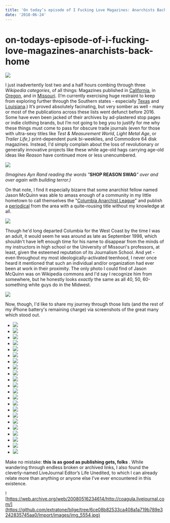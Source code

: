 ```yaml
---
title: 'On today’s episode of I Fucking Love Magazines: Anarchists Back Home'
date: '2018-06-24'
---
```


# on-todays-episode-of-i-fucking-love-magazines-anarchists-back-home

![](https://github.com/extratone/bilge/tree/6ce08b82533ca408a1a719b789e3242835745aa0/Import/images/img_5555.jpg)

I just inadvertently lost two and a half hours combing through three _Wikipedia categories_, of all things: Magazines published in [California](https://en.m.wikipedia.org/wiki/Category:Magazines_published_in_California), in [Oregon](https://en.m.wikipedia.org/wiki/Category:Magazines_published_in_Oregon), and in [Missouri](https://en.m.wikipedia.org/wiki/Category:Magazines_published_in_Missouri). \(I’m currently exercising huge restraint to keep from exploring further through the Southern states - especially [Texas](https://en.wikipedia.org/wiki/Category:Magazines_published_in_Texas) and [Louisiana](https://en.m.wikipedia.org/wiki/Category:Magazines_published_in_Louisiana).\) It’s proved absolutely facinating, but very somber as well - many or most of the publications across these lists went defunct before 2016. Some have even been jacked of their archives by ad-plastered stop pages or indie clothing brands, but I’m not going to beg you to justify for me why these things must come to pass for obscure trade journals \(even for those with ultra-sexy titles like _Test & Measurement World_, _Light Metal Age_, or _Trailer Life_,\) print-dependent punk bi-weeklies, and Commodore 64 disk magazines. Instead, I'd simply complain about the loss of revolutionary or generally innovative projects like these while age-old hags carrying age-old ideas like _Reason_ have continued more or less unencumbered.

![](https://github.com/extratone/bilge/tree/6ce08b82533ca408a1a719b789e3242835745aa0/Import/images/img_5556.jpg)

_\(Imagines Ayn Rand reading the words "_**SHOP REASON SWAG**_" over and over again with building terror.\)_

On that note, I find it especially bizarre that some anarchist fellow named Jason McQuinn was able to amass enough of a community in my little hometown to call themselves the "[Columbia Anarchist League](http://www.committee-for-transcendence.org/Committee-for-Transcendence/AsWeSeeIt/AsWeSeeIt.htm)" and publish a [periodical](http://anarchymag.org/) from the area with a quite-rousing title without my knowledge at all.

![](https://github.com/extratone/bilge/tree/6ce08b82533ca408a1a719b789e3242835745aa0/Import/images/img_5559.jpg)

Though he'd long departed Columbia for the West Coast by the time I was an adult, it would seem he was around as late as September 1998, which shouldn't have left enough time for his name to disappear from the minds of my instructors in high school or the University of Missouri's professors, at least, given the esteemed reputation of its Journalism School. And yet - even throughout my most ideologically-activated teenhood, I never once heard it mentioned that such an individual and/or organization had ever been at work in their proximity. The only photo I could find of Jason McQuinn was on Wikipedia commons and I'd say I recognize him from somewhere, but he honestly looks _exactly_ the same as all 40, 50, 60-something white guys do in the Midwest.

![](https://github.com/extratone/bilge/tree/6ce08b82533ca408a1a719b789e3242835745aa0/Import/images/img_5558.jpg)

Now, though, I'd like to share my journey through those lists \(and the rest of my iPhone battery's remaining charge\) via screenshots of the great many which stood out.

* ![](https://github.com/extratone/bilge/tree/6ce08b82533ca408a1a719b789e3242835745aa0/Import/images/img_5532.jpg)
* ![](https://github.com/extratone/bilge/tree/6ce08b82533ca408a1a719b789e3242835745aa0/Import/images/img_5533.jpg)
* ![](https://github.com/extratone/bilge/tree/6ce08b82533ca408a1a719b789e3242835745aa0/Import/images/img_5540.jpg)
* ![](https://github.com/extratone/bilge/tree/6ce08b82533ca408a1a719b789e3242835745aa0/Import/images/img_5535.jpg)
* ![](https://github.com/extratone/bilge/tree/6ce08b82533ca408a1a719b789e3242835745aa0/Import/images/img_5545.jpg)
* ![](https://github.com/extratone/bilge/tree/6ce08b82533ca408a1a719b789e3242835745aa0/Import/images/img_5538.jpg)
* ![](https://github.com/extratone/bilge/tree/6ce08b82533ca408a1a719b789e3242835745aa0/Import/images/img_5547.jpg)
* ![](https://github.com/extratone/bilge/tree/6ce08b82533ca408a1a719b789e3242835745aa0/Import/images/img_5553.jpg)
* ![](https://github.com/extratone/bilge/tree/6ce08b82533ca408a1a719b789e3242835745aa0/Import/images/img_5537.jpg)
* ![](https://github.com/extratone/bilge/tree/6ce08b82533ca408a1a719b789e3242835745aa0/Import/images/img_5551.jpg)
* ![](https://github.com/extratone/bilge/tree/6ce08b82533ca408a1a719b789e3242835745aa0/Import/images/img_5542.jpg)
* ![](https://github.com/extratone/bilge/tree/6ce08b82533ca408a1a719b789e3242835745aa0/Import/images/img_5539.jpg)
* ![](https://github.com/extratone/bilge/tree/6ce08b82533ca408a1a719b789e3242835745aa0/Import/images/img_5536.jpg)
* ![](https://github.com/extratone/bilge/tree/6ce08b82533ca408a1a719b789e3242835745aa0/Import/images/img_5543.jpg)
* ![](https://github.com/extratone/bilge/tree/6ce08b82533ca408a1a719b789e3242835745aa0/Import/images/img_5548.jpg)
* ![](https://github.com/extratone/bilge/tree/6ce08b82533ca408a1a719b789e3242835745aa0/Import/images/img_5552.jpg)
* ![](https://github.com/extratone/bilge/tree/6ce08b82533ca408a1a719b789e3242835745aa0/Import/images/img_5534.jpg)
* ![](https://github.com/extratone/bilge/tree/6ce08b82533ca408a1a719b789e3242835745aa0/Import/images/img_5549.jpg)
* ![](https://github.com/extratone/bilge/tree/6ce08b82533ca408a1a719b789e3242835745aa0/Import/images/img_5550.jpg)
* ![](https://github.com/extratone/bilge/tree/6ce08b82533ca408a1a719b789e3242835745aa0/Import/images/img_5544.jpg)
* ![](https://github.com/extratone/bilge/tree/6ce08b82533ca408a1a719b789e3242835745aa0/Import/images/img_5546.jpg)
* ![](https://github.com/extratone/bilge/tree/6ce08b82533ca408a1a719b789e3242835745aa0/Import/images/img_5541.jpg)

Make no mistake: **this** **is as good as publishing gets, folks** . While wandering through endless broken or archived links, I also found the cleverly-named LiveJournal Editor’s Life Unedited, to which I can already relate more than anything or anyone else I’ve ever encountered in this existence.

![https://web.archive.org/web/20080516234614/http://coagula.livejournal.com/](https://github.com/extratone/bilge/tree/6ce08b82533ca408a1a719b789e3242835745aa0/Import/images/img_5554.jpg)

